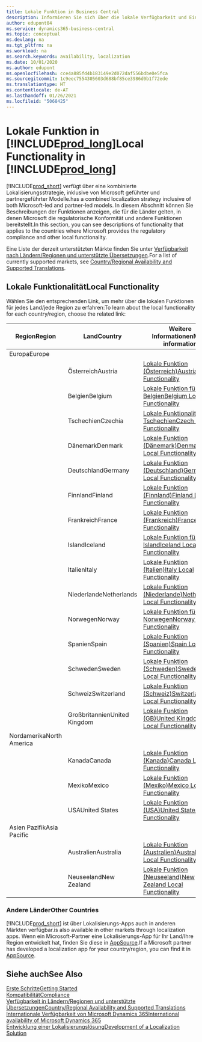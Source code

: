 ```yaml
---
title: Lokale Funktion in Business Central
description: Informieren Sie sich über die lokale Verfügbarkeit und Einhaltung gesetzlicher Bestimmungen von Business Central in den Ländern, in denen Microsoft die lokalen Funktionen bereitstellt.
author: edupont04
ms.service: dynamics365-business-central
ms.topic: conceptual
ms.devlang: na
ms.tgt_pltfrm: na
ms.workload: na
ms.search.keywords: availability, localization
ms.date: 10/01/2020
ms.author: edupont
ms.openlocfilehash: cce4a885fd4b183149e2d072daf556bdbe0e5fca
ms.sourcegitcommit: 1c9eec7554305603d688bf85ce3986d0b1f72ede
ms.translationtype: HT
ms.contentlocale: de-AT
ms.lasthandoff: 01/26/2021
ms.locfileid: "5068425"
---
```

# <a name="local-functionality-in-prod_long"></a><span data-ttu-id="9d31e-103">Lokale Funktion in [!INCLUDE[prod_long](includes/prod_long.md)]</span><span class="sxs-lookup"><span data-stu-id="9d31e-103">Local Functionality in [!INCLUDE[prod_long](includes/prod_long.md)]</span></span>

[!INCLUDE[prod_short](includes/prod_short.md)] <span data-ttu-id="9d31e-104">verfügt über eine kombinierte Lokalisierungsstrategie, inklusive von Microsoft geführter und partnergeführter Modelle.</span><span class="sxs-lookup"><span data-stu-id="9d31e-104">has a combined localization strategy inclusive of both Microsoft-led and partner-led models.</span></span> <span data-ttu-id="9d31e-105">In diesem Abschnitt können Sie Beschreibungen der Funktionen anzeigen, die für die Länder gelten, in denen Microsoft die regulatorische Konformität und andere Funktionen bereitstellt.</span><span class="sxs-lookup"><span data-stu-id="9d31e-105">In this section, you can see descriptions of functionality that applies to the countries where Microsoft provides the regulatory compliance and other local functionality.</span></span>  

<span data-ttu-id="9d31e-106">Eine Liste der derzeit unterstützten Märkte finden Sie unter [Verfügbarkeit nach Ländern/Regionen und unterstützte Übersetzungen](/dynamics365/business-central/dev-itpro/compliance/apptest-countries-and-translations?toc=/dynamics365/business-central/toc.json).</span><span class="sxs-lookup"><span data-stu-id="9d31e-106">For a list of currently supported markets, see [Country/Regional Availability and Supported Translations](/dynamics365/business-central/dev-itpro/compliance/apptest-countries-and-translations?toc=/dynamics365/business-central/toc.json).</span></span>  

## <a name="local-functionality"></a><span data-ttu-id="9d31e-107">Lokale Funktionalität</span><span class="sxs-lookup"><span data-stu-id="9d31e-107">Local Functionality</span></span>

<span data-ttu-id="9d31e-108">Wählen Sie den entsprechenden Link, um mehr über die lokalen Funktionen für jedes Land/jede Region zu erfahren:</span><span class="sxs-lookup"><span data-stu-id="9d31e-108">To learn about the local functionality for each country/region, choose the related link:</span></span>

| <span data-ttu-id="9d31e-109">Region</span><span class="sxs-lookup"><span data-stu-id="9d31e-109">Region</span></span> | <span data-ttu-id="9d31e-110">Land</span><span class="sxs-lookup"><span data-stu-id="9d31e-110">Country</span></span> | <span data-ttu-id="9d31e-111">Weitere Informationen</span><span class="sxs-lookup"><span data-stu-id="9d31e-111">More information</span></span> |
| --- | --- |--- |
| <span data-ttu-id="9d31e-112">Europa</span><span class="sxs-lookup"><span data-stu-id="9d31e-112">Europe</span></span> |  | |
|        | <span data-ttu-id="9d31e-113">Österreich</span><span class="sxs-lookup"><span data-stu-id="9d31e-113">Austria</span></span> | [<span data-ttu-id="9d31e-114">Lokale Funktion (Österreich)</span><span class="sxs-lookup"><span data-stu-id="9d31e-114">Austria Local Functionality</span></span>](localfunctionality/austria/austria-local-functionality.md) |
|        | <span data-ttu-id="9d31e-115">Belgien</span><span class="sxs-lookup"><span data-stu-id="9d31e-115">Belgium</span></span> | [<span data-ttu-id="9d31e-116">Lokale Funktion für Belgien</span><span class="sxs-lookup"><span data-stu-id="9d31e-116">Belgium Local Functionality</span></span>](localfunctionality/belgium/belgium-local-functionality.md) |
|        | <span data-ttu-id="9d31e-117">Tschechien</span><span class="sxs-lookup"><span data-stu-id="9d31e-117">Czechia</span></span> | [<span data-ttu-id="9d31e-118">Lokale Funktionalität für Tschechien</span><span class="sxs-lookup"><span data-stu-id="9d31e-118">Czech Local Functionality</span></span>](localfunctionality/czech/czech-local-functionality.md) |
|        | <span data-ttu-id="9d31e-119">Dänemark</span><span class="sxs-lookup"><span data-stu-id="9d31e-119">Denmark</span></span> | [<span data-ttu-id="9d31e-120">Lokale Funktion (Dänemark)</span><span class="sxs-lookup"><span data-stu-id="9d31e-120">Denmark Local Functionality</span></span>](localfunctionality/denmark/denmark-local-functionality.md) |
|        | <span data-ttu-id="9d31e-121">Deutschland</span><span class="sxs-lookup"><span data-stu-id="9d31e-121">Germany</span></span> | [<span data-ttu-id="9d31e-122">Lokale Funktion (Deutschland)</span><span class="sxs-lookup"><span data-stu-id="9d31e-122">Germany Local Functionality</span></span>](localfunctionality/germany/germany-local-functionality.md) |
|        | <span data-ttu-id="9d31e-123">Finnland</span><span class="sxs-lookup"><span data-stu-id="9d31e-123">Finland</span></span> | [<span data-ttu-id="9d31e-124">Lokale Funktion (Finnland)</span><span class="sxs-lookup"><span data-stu-id="9d31e-124">Finland Local Functionality</span></span>](localfunctionality/finland/finland-local-functionality.md) |
|        | <span data-ttu-id="9d31e-125">Frankreich</span><span class="sxs-lookup"><span data-stu-id="9d31e-125">France</span></span> | [<span data-ttu-id="9d31e-126">Lokale Funktion (Frankreich)</span><span class="sxs-lookup"><span data-stu-id="9d31e-126">France Local Functionality</span></span>](localfunctionality/france/france-local-functionality.md) |
|        | <span data-ttu-id="9d31e-127">Island</span><span class="sxs-lookup"><span data-stu-id="9d31e-127">Iceland</span></span> | [<span data-ttu-id="9d31e-128">Lokale Funktion für Island</span><span class="sxs-lookup"><span data-stu-id="9d31e-128">Iceland Local Functionality</span></span>](localfunctionality/iceland/iceland-local-functionality.md) |
|        | <span data-ttu-id="9d31e-129">Italien</span><span class="sxs-lookup"><span data-stu-id="9d31e-129">Italy</span></span> | [<span data-ttu-id="9d31e-130">Lokale Funktion (Italien)</span><span class="sxs-lookup"><span data-stu-id="9d31e-130">Italy Local Functionality</span></span>](localfunctionality/italy/italy-local-functionality.md) |
|        | <span data-ttu-id="9d31e-131">Niederlande</span><span class="sxs-lookup"><span data-stu-id="9d31e-131">Netherlands</span></span> | [<span data-ttu-id="9d31e-132">Lokale Funktion (Niederlande)</span><span class="sxs-lookup"><span data-stu-id="9d31e-132">Netherlands Local Functionality</span></span>](localfunctionality/netherlands/netherlands-local-functionality.md) |
|        | <span data-ttu-id="9d31e-133">Norwegen</span><span class="sxs-lookup"><span data-stu-id="9d31e-133">Norway</span></span> | [<span data-ttu-id="9d31e-134">Lokale Funktion für Norwegen</span><span class="sxs-lookup"><span data-stu-id="9d31e-134">Norway Local Functionality</span></span>](localfunctionality/norway/norway-local-functionality.md) |
|        | <span data-ttu-id="9d31e-135">Spanien</span><span class="sxs-lookup"><span data-stu-id="9d31e-135">Spain</span></span> | [<span data-ttu-id="9d31e-136">Lokale Funktion (Spanien)</span><span class="sxs-lookup"><span data-stu-id="9d31e-136">Spain Local Functionality</span></span>](localfunctionality/spain/spain-local-functionality.md) |
|        | <span data-ttu-id="9d31e-137">Schweden</span><span class="sxs-lookup"><span data-stu-id="9d31e-137">Sweden</span></span> | [<span data-ttu-id="9d31e-138">Lokale Funktion (Schweden)</span><span class="sxs-lookup"><span data-stu-id="9d31e-138">Sweden Local Functionality</span></span>](localfunctionality/sweden/sweden-local-functionality.md) |
|        | <span data-ttu-id="9d31e-139">Schweiz</span><span class="sxs-lookup"><span data-stu-id="9d31e-139">Switzerland</span></span> | [<span data-ttu-id="9d31e-140">Lokale Funktion (Schweiz)</span><span class="sxs-lookup"><span data-stu-id="9d31e-140">Switzerland Local Functionality</span></span>](localfunctionality/switzerland/switzerland-local-functionality.md) |
|        | <span data-ttu-id="9d31e-141">Großbritannien</span><span class="sxs-lookup"><span data-stu-id="9d31e-141">United Kingdom</span></span> | [<span data-ttu-id="9d31e-142">Lokale Funktion (GB)</span><span class="sxs-lookup"><span data-stu-id="9d31e-142">United Kingdom Local Functionality</span></span>](localfunctionality/unitedkingdom/united-kingdom-local-functionality.md) |
| <span data-ttu-id="9d31e-143">Nordamerika</span><span class="sxs-lookup"><span data-stu-id="9d31e-143">North America</span></span> |       |  |
|        | <span data-ttu-id="9d31e-144">Kanada</span><span class="sxs-lookup"><span data-stu-id="9d31e-144">Canada</span></span>|[<span data-ttu-id="9d31e-145">Lokale Funktion (Kanada)</span><span class="sxs-lookup"><span data-stu-id="9d31e-145">Canada Local Functionality</span></span>](localfunctionality/canada/canada-local-functionality.md) |
|        | <span data-ttu-id="9d31e-146">Mexiko</span><span class="sxs-lookup"><span data-stu-id="9d31e-146">Mexico</span></span> | [<span data-ttu-id="9d31e-147">Lokale Funktion (Mexiko)</span><span class="sxs-lookup"><span data-stu-id="9d31e-147">Mexico Local Functionality</span></span>](localfunctionality/mexico/mexico-local-functionality.md) |
|        | <span data-ttu-id="9d31e-148">USA</span><span class="sxs-lookup"><span data-stu-id="9d31e-148">United States</span></span>|[<span data-ttu-id="9d31e-149">Lokale Funktion (USA)</span><span class="sxs-lookup"><span data-stu-id="9d31e-149">United States Local Functionality</span></span>](localfunctionality/unitedstates/united-states-local-functionality.md) |
| <span data-ttu-id="9d31e-150">Asien Pazifik</span><span class="sxs-lookup"><span data-stu-id="9d31e-150">Asia Pacific</span></span> |       |  |
|        | <span data-ttu-id="9d31e-151">Australien</span><span class="sxs-lookup"><span data-stu-id="9d31e-151">Australia</span></span> | [<span data-ttu-id="9d31e-152">Lokale Funktion (Australien)</span><span class="sxs-lookup"><span data-stu-id="9d31e-152">Australia Local Functionality</span></span>](localfunctionality/australia/australia-local-functionality.md) |
|        | <span data-ttu-id="9d31e-153">Neuseeland</span><span class="sxs-lookup"><span data-stu-id="9d31e-153">New Zealand</span></span> | [<span data-ttu-id="9d31e-154">Lokale Funktion (Neuseeland)</span><span class="sxs-lookup"><span data-stu-id="9d31e-154">New Zealand Local Functionality</span></span>](localfunctionality/newzealand/new-zealand-local-functionality.md) |

### <a name="other-countries"></a><span data-ttu-id="9d31e-155">Andere Länder</span><span class="sxs-lookup"><span data-stu-id="9d31e-155">Other Countries</span></span>

[!INCLUDE[prod_short](includes/prod_short.md)] <span data-ttu-id="9d31e-156">ist über Lokalisierungs-Apps auch in anderen Märkten verfügbar.</span><span class="sxs-lookup"><span data-stu-id="9d31e-156">is also available in other markets through localization apps.</span></span> <span data-ttu-id="9d31e-157">Wenn ein Microsoft-Partner eine Lokalisierungs-App für Ihr Land/Ihre Region entwickelt hat, finden Sie diese in [AppSource](https://go.microsoft.com/fwlink/?linkid=2081646).</span><span class="sxs-lookup"><span data-stu-id="9d31e-157">If a Microsoft partner has developed a localization app for your country/region, you can find it in [AppSource](https://go.microsoft.com/fwlink/?linkid=2081646).</span></span>

## <a name="see-also"></a><span data-ttu-id="9d31e-158">Siehe auch</span><span class="sxs-lookup"><span data-stu-id="9d31e-158">See Also</span></span>

[<span data-ttu-id="9d31e-159">Erste Schritte</span><span class="sxs-lookup"><span data-stu-id="9d31e-159">Getting Started</span></span>](product-get-started.md)  
[<span data-ttu-id="9d31e-160">Kompatibilität</span><span class="sxs-lookup"><span data-stu-id="9d31e-160">Compliance</span></span>](compliance/compliance-overview.md)  
[<span data-ttu-id="9d31e-161">Verfügbarkeit in Ländern/Regionen und unterstützte Übersetzungen</span><span class="sxs-lookup"><span data-stu-id="9d31e-161">Country/Regional Availability and Supported Translations</span></span>](/dynamics365/business-central/dev-itpro/compliance/apptest-countries-and-translations?toc=/dynamics365/business-central/toc.json)  
[<span data-ttu-id="9d31e-162">Internationale Verfügbarkeit von Microsoft Dynamics 365</span><span class="sxs-lookup"><span data-stu-id="9d31e-162">International availability of Microsoft Dynamics 365</span></span>](/dynamics365/get-started/availability)  
[<span data-ttu-id="9d31e-163">Entwicklung einer Lokalisierungslösung</span><span class="sxs-lookup"><span data-stu-id="9d31e-163">Development of a Localization Solution</span></span>](/dynamics365/business-central/dev-itpro/developer/readiness/readiness-develop-localization)  
